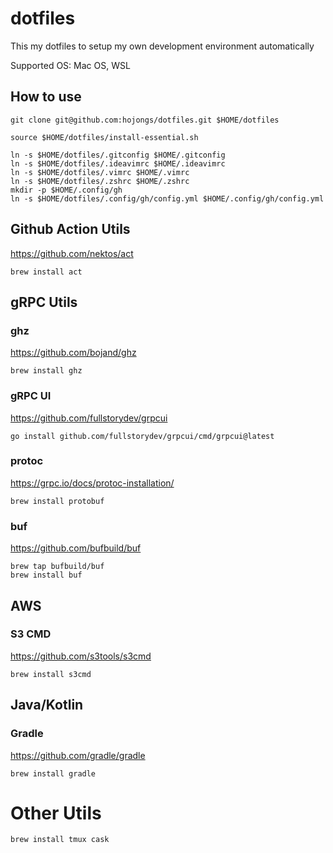 # dotfiles

This my dotfiles to setup my own development environment automatically

Supported OS: Mac OS, WSL

## How to use

```shell
git clone git@github.com:hojongs/dotfiles.git $HOME/dotfiles

source $HOME/dotfiles/install-essential.sh

ln -s $HOME/dotfiles/.gitconfig $HOME/.gitconfig
ln -s $HOME/dotfiles/.ideavimrc $HOME/.ideavimrc
ln -s $HOME/dotfiles/.vimrc $HOME/.vimrc
ln -s $HOME/dotfiles/.zshrc $HOME/.zshrc
mkdir -p $HOME/.config/gh
ln -s $HOME/dotfiles/.config/gh/config.yml $HOME/.config/gh/config.yml 
```

## Github Action Utils

https://github.com/nektos/act

```
brew install act
```

## gRPC Utils

### ghz

https://github.com/bojand/ghz

```
brew install ghz
```

### gRPC UI

https://github.com/fullstorydev/grpcui

```
go install github.com/fullstorydev/grpcui/cmd/grpcui@latest
```

### protoc

https://grpc.io/docs/protoc-installation/

```
brew install protobuf
```

### buf

https://github.com/bufbuild/buf

```
brew tap bufbuild/buf
brew install buf
```

## AWS

### S3 CMD

https://github.com/s3tools/s3cmd

```
brew install s3cmd
```

## Java/Kotlin

### Gradle

https://github.com/gradle/gradle

```
brew install gradle
```

# Other Utils

```
brew install tmux cask
```

